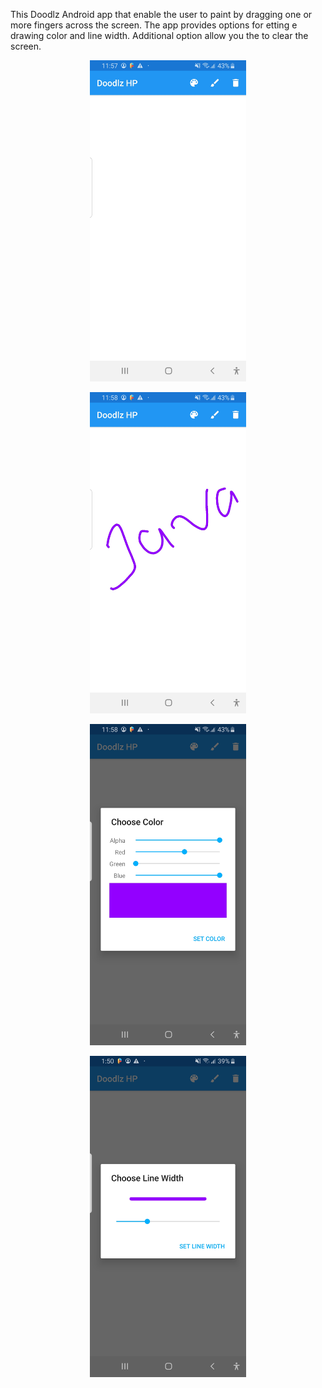 
This Doodlz Android app that enable the user to paint by dragging one or more fingers across the screen. The app provides options for etting e drawing color and line width. Additional option allow you the to clear the screen.

<div><p align="center">
<img src="app/images/sc2.jpeg" width="250" >             
</p></div>

<p align="center" >
<img src="app/images/sc1.jpeg" width="250" >
</p>

<p align="center" >
<img src="app/images/sc3.jpeg" width="250" >      
</p>

<p align="center" >
<img src="app/images/sc4.jpeg" width="250" >
</p>
